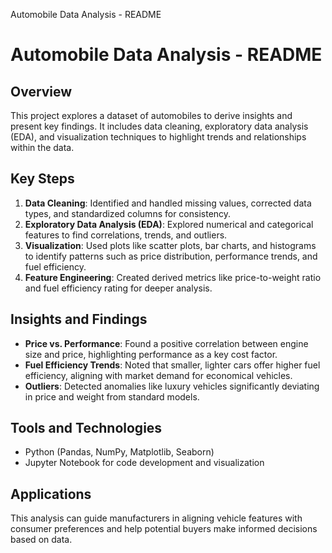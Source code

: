 Automobile Data Analysis - README
# Automobile Data Analysis - README
## Overview
This project explores a dataset of automobiles to derive insights and present key findings. It includes
data cleaning, exploratory data analysis (EDA), and visualization techniques to highlight trends and
relationships within the data.
## Key Steps
1. **Data Cleaning**: Identified and handled missing values, corrected data types, and standardized
columns for consistency.
2. **Exploratory Data Analysis (EDA)**: Explored numerical and categorical features to find
correlations, trends, and outliers.
3. **Visualization**: Used plots like scatter plots, bar charts, and histograms to identify patterns such
as price distribution, performance trends, and fuel efficiency.
4. **Feature Engineering**: Created derived metrics like price-to-weight ratio and fuel efficiency
rating for deeper analysis.
## Insights and Findings
- **Price vs. Performance**: Found a positive correlation between engine size and price, highlighting
performance as a key cost factor.
- **Fuel Efficiency Trends**: Noted that smaller, lighter cars offer higher fuel efficiency, aligning with
market demand for economical vehicles.
- **Outliers**: Detected anomalies like luxury vehicles significantly deviating in price and weight from
standard models.
## Tools and Technologies
- Python (Pandas, NumPy, Matplotlib, Seaborn)
- Jupyter Notebook for code development and visualization
## Applications
This analysis can guide manufacturers in aligning vehicle features with consumer preferences and
help potential buyers make informed decisions based on data.
